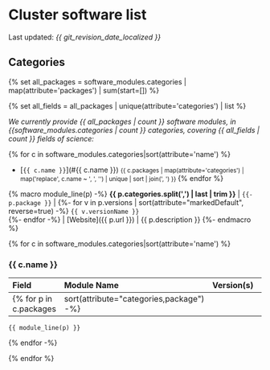 # Cluster software list

Last updated: _{{ git_revision_date_localized }}_
<!-- 
// Copyright 2014-2022 Stanford Research Computing Center
//
// The following code is a derivative work of https://raw.githubusercontent.com/stanford-rc/www.sherlock.stanford.edu/main/src/docs/software/list.md, which is licensed GPLv3. This code therefore is also licensed under the terms GPLv3.
-->
## Categories

{% set all_packages =  software_modules.categories |
                       map(attribute='packages') | sum(start=[]) %}

{% set all_fields   =  all_packages |
                       unique(attribute='categories') | list %}

_We currently provide {{ all_packages | count }} software modules, in {{software_modules.categories | count }} categories, covering {{ all_fields | count }} fields of science:_

{% for c in software_modules.categories|sort(attribute='name') %}

<!-- markdownlint-disable MD033 -->
* [`{{ c.name }}`](#{{ c.name }}) <small>
    {{ c.packages | map(attribute='categories')
                  | map('replace', c.name ~ ', ', '')
                  | unique | sort | join(', ') }}
  </small>
{% endfor %}

{% macro module_line(p) -%}
    **{{ p.categories.split(',') | last | trim }}** | `{{- p.package }}` |
    {%- for v in p.versions | sort(attribute="markedDefault", reverse=true) -%}
      `{{ v.versionName }}`<br/>
    {%- endfor -%}
    | [Website]({{ p.url }}) | {{ p.description }}
{%- endmacro %}

{% for c in software_modules.categories|sort(attribute='name') %}

### **{{ c.name  }}**
<!-- markdownlint-disable MD045 MD056 MD058 -->
Field | Module Name<img style="min-width:110px"/> | Version(s)<img style="min-width:90px"/> | URL | Description
:---- | :----------- | :----------- | :-- | :----------
  {% for p in c.packages | sort(attribute="categories,package") -%}
    {{ module_line(p) }}
  {% endfor -%}

{% endfor %}
